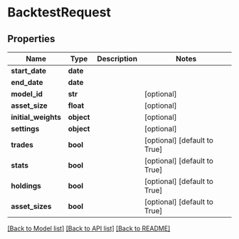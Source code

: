 # BacktestRequest

## Properties
Name | Type | Description | Notes
------------ | ------------- | ------------- | -------------
**start_date** | **date** |  | 
**end_date** | **date** |  | 
**model_id** | **str** |  | [optional] 
**asset_size** | **float** |  | [optional] 
**initial_weights** | **object** |  | [optional] 
**settings** | **object** |  | [optional] 
**trades** | **bool** |  | [optional] [default to True]
**stats** | **bool** |  | [optional] [default to True]
**holdings** | **bool** |  | [optional] [default to True]
**asset_sizes** | **bool** |  | [optional] [default to True]

[[Back to Model list]](../README.md#documentation-for-models) [[Back to API list]](../README.md#documentation-for-api-endpoints) [[Back to README]](../README.md)


